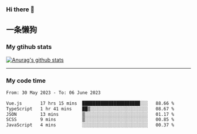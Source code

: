 ### Hi there 👋

## 一条懒狗
<!--
**kiss-me-quickly/kiss-me-quickly** is a ✨ _special_ ✨ repository because its `README.md` (this file) appears on your GitHub profile.

Here are some ideas to get you started:

- 🔭 I’m currently working on ...
- 🌱 I’m currently learning ...
- 👯 I’m looking to collaborate on ...
- 🤔 I’m looking for help with ...
- 💬 Ask me about ...
- 📫 How to reach me: ...
- 😄 Pronouns: ...
- ⚡ Fun fact: ...
-->


### My gtihub stats

[![Anurag's github stats](https://github-readme-stats.vercel.app/api?username=kiss-me-quickly)](https://github.com/anuraghazra/github-readme-stats)

***

### My code time

<!--START_SECTION:waka-->

```txt
From: 30 May 2023 - To: 06 June 2023

Vue.js       17 hrs 15 mins  ██████████████████████░░░   88.66 %
TypeScript   1 hr 41 mins    ██▒░░░░░░░░░░░░░░░░░░░░░░   08.67 %
JSON         13 mins         ▒░░░░░░░░░░░░░░░░░░░░░░░░   01.17 %
SCSS         9 mins          ▒░░░░░░░░░░░░░░░░░░░░░░░░   00.85 %
JavaScript   4 mins          ░░░░░░░░░░░░░░░░░░░░░░░░░   00.37 %
```

<!--END_SECTION:waka-->
